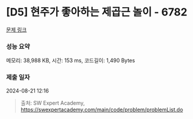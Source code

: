 # [D5] 현주가 좋아하는 제곱근 놀이 - 6782 

[문제 링크](https://swexpertacademy.com/main/code/problem/problemDetail.do?contestProbId=AWgqsAlKr9sDFAW0) 

### 성능 요약

메모리: 38,988 KB, 시간: 153 ms, 코드길이: 1,490 Bytes

### 제출 일자

2024-08-21 12:16



> 출처: SW Expert Academy, https://swexpertacademy.com/main/code/problem/problemList.do